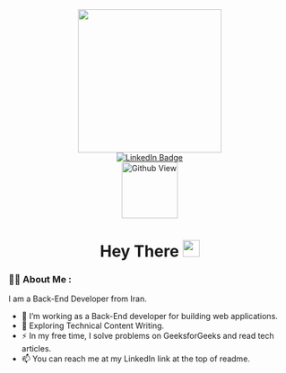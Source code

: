 <div id="header" align="center">
  <img src="https://media0.giphy.com/media/v1.Y2lkPTc5MGI3NjExMXRvYWlvZTE2dDZqbno5Z3V6bzR6c3RieHl5MTZpejc2c3FpazhvOSZlcD12MV9pbnRlcm5hbF9naWZfYnlfaWQmY3Q9cw/5eLDrEaRGHegx2FeF2/giphy.gif" width="256"/>
</div>

<div id="badges" align="center">
  <a href="https://www.linkedin.com/in/amin-shahsavar/">
    <img src="https://img.shields.io/badge/LinkedIn-blue?style=for-the-badge&logo=linkedin&logoColor=white" alt="LinkedIn Badge"/>
  </a>
</div>

<div id="badges" align="center">
  <img src="https://komarev.com/ghpvc/?username=Amin-Shahsavar&style=flat-square&color=blue" alt="Github View" width="100"/>
</div>

<h1 align="center">
  Hey There
  <img src="https://media.giphy.com/media/hvRJCLFzcasrR4ia7z/giphy.gif" width="30px"/>
</h1>

### :man_technologist: About Me :
I am a Back-End Developer from Iran.
- :telescope: I’m working as a Back-End developer for building web applications.
- :seedling: Exploring Technical Content Writing.
- :zap: In my free time, I solve problems on GeeksforGeeks and read tech articles.
- :mailbox: You can reach me at my LinkedIn link at the top of readme.
